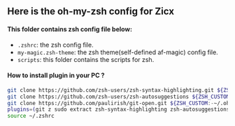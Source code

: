 ## Here is the oh-my-zsh config for Zicx

#### This folder contains zsh config file below:
- `.zshrc`: the zsh config file.
- `my-magic.zsh-theme`: the zsh theme(self-defined af-magic) config file.
- `scripts`: this folder contains the scripts for zsh.

#### How to install plugin in your PC ?
```bash
git clone https://github.com/zsh-users/zsh-syntax-highlighting.git ${ZSH_CUSTOM:-~/.oh-my-zsh/custom}/plugins/zsh-syntax-highlighting
git clone https://github.com/zsh-users/zsh-autosuggestions ${ZSH_CUSTOM:-~/.oh-my-zsh/custom}/plugins/zsh-autosuggestions
git clone https://github.com/paulirish/git-open.git ${ZSH_CUSTOM:-~/.oh-my-zsh/custom}/plugins/git-open
plugins=(git z sudo extract zsh-syntax-highlighting zsh-autosuggestions git-open)
source ~/.zshrc

```
